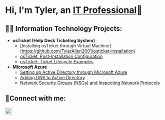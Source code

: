 <h1>Hi, I'm Tyler, an <a href="https://www.linkedin.com/in/tyler-allen-43b682201/">IT Professional</a>👋</h1>

<h2>👨‍💻 Information Technology Projects:</h2>

- <b>osTicket (Help Desk Ticketing System)</b>
  - [Installing osTicket through Virtual Machine] (https://github.com/TylerAllen2001/osticket-installation)
  - [osTicket: Post-Installation Configuration](https://github.com/TylerAllen2001/post-install-config)
  - [osTicket: Ticket Lifecycle Examples](https://github.com/TylerAllen2001/ticket-lifecycle)
- <b>Microsoft Azure</b>
  - [Setting up Active Directory through Microsoft Azure](https://github.com/TylerAllen2001/configure-ad)
  - [Adding DNS to Active Directory](https://github.com/TylerAllen2001/configure-ad)
  - [Network Security Groups (NSGs) and Inspecting Network Protocols](https://github.com/TylerAllen2001/azure-network-protocols)

<h2>🤳Connect with me:</h2>


[<img align="left" alt="Josh | LinkedIn" width="22px" src="https://cdn.jsdelivr.net/npm/simple-icons@v3/icons/linkedin.svg" />][linkedin]


[linkedin]: https://www.linkedin.com/in/tyler-allen-43b682201/
